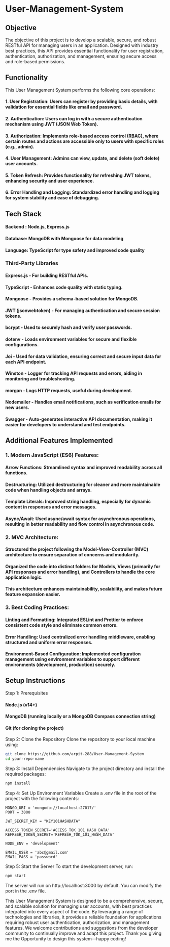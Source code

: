 # User-Management-System
## Objective
The objective of this project is to develop a scalable, secure, and robust RESTful API for managing users in an application. Designed with industry best practices, this API provides essential functionality for user registration, authentication, authorization, and management, ensuring secure access and role-based permissions.

## Functionality
This User Management System performs the following core operations:

#### 1.  User Registration: Users can register by providing basic details, with validation for essential fields like email and password.
#### 2. Authentication: Users can log in with a secure authentication mechanism using JWT (JSON Web Token).
#### 3. Authorization: Implements role-based access control (RBAC), where certain routes and actions are accessible only to users with specific roles (e.g., admin).
#### 4. User Management: Admins can view, update, and delete (soft delete) user accounts.
#### 5. Token Refresh: Provides functionality for refreshing JWT tokens, enhancing security and user experience.
#### 6. Error Handling and Logging: Standardized error handling and logging for system stability and ease of debugging.

## Tech Stack 
#### Backend : Node.js, Express.js
#### Database: MongoDB with Mongoose for data modeling
#### Language: TypeScript for type safety and improved code quality
### Third-Party Libraries
#### Express.js - For building RESTful APIs.
#### TypeScript - Enhances code quality with static typing.
#### Mongoose - Provides a schema-based solution for MongoDB.
#### JWT (jsonwebtoken) - For managing authentication and secure session tokens.
#### bcrypt - Used to securely hash and verify user passwords.
#### dotenv - Loads environment variables for secure and flexible configurations.
#### Joi - Used for data validation, ensuring correct and secure input data for each API endpoint.
#### Winston - Logger for tracking API requests and errors, aiding in monitoring and troubleshooting.
#### morgan - Logs HTTP requests, useful during development.
#### Nodemailer - Handles email notifications, such as verification emails for new users.
#### Swagger - Auto-generates interactive API documentation, making it easier for developers to understand and test endpoints.


## Additional Features Implemented

### 1. Modern JavaScript (ES6) Features:
#### Arrow Functions: Streamlined syntax and improved readability across all functions.
#### Destructuring: Utilized destructuring for cleaner and more maintainable code when handling objects and arrays.
#### Template Literals: Improved string handling, especially for dynamic content in responses and error messages.
#### Async/Await: Used async/await syntax for asynchronous operations, resulting in better readability and flow control in asynchronous code.

### 2. MVC Architecture:

#### Structured the project following the Model-View-Controller (MVC) architecture to ensure separation of concerns and modularity.
#### Organized the code into distinct folders for Models, Views (primarily for API responses and error handling), and Controllers to handle the core application logic.
#### This architecture enhances maintainability, scalability, and makes future feature expansion easier.

### 3. Best Coding Practices:

#### Linting and Formatting: Integrated ESLint and Prettier to enforce consistent code style and eliminate common errors.
#### Error Handling: Used centralized error handling middleware, enabling structured and uniform error responses.
#### Environment-Based Configuration: Implemented configuration management using environment variables to support different environments (development, production) securely.


## Setup Instructions

Step 1: Prerequisites
#### Node.js (v14+)
#### MongoDB (running locally or a MongoDB Compass connection string)
#### Git (for cloning the project)

Step 2: Clone the Repository
Clone the repository to your local machine using:

```bash
git clone https://github.com/arpit-288/User-Management-System
cd your-repo-name
```

Step 3: Install Dependencies
Navigate to the project directory and install the required packages:

```bash
npm install
```

Step 4: Set Up Environment Variables
Create a .env file in the root of the project with the following contents:

```painText
MONGO_URI = 'mongodb://localhost:27017/'
PORT = 3000

JWT_SECRET_KEY = "KEY101HASHDATA"

ACCESS_TOKEN_SECRET='ACCESS_TOK_101_HASH_DATA'
REFRESH_TOKEN_SECRET='REFRESH_TOK_101_HASH_DATA'

NODE_ENV = 'development'

EMAIL_USER = 'abc@gmail.com'
EMAIL_PASS = 'password'
```

Step 5: Start the Server
To start the development server, run:

```bash
npm start
```

The server will run on http://localhost:3000 by default. You can modify the port in the .env file.


This User Management System is designed to be a comprehensive, secure, and scalable solution for managing user accounts, with best practices integrated into every aspect of the code. By leveraging a range of technologies and libraries, it provides a reliable foundation for applications requiring robust user authentication, authorization, and management features. We welcome contributions and suggestions from the developer community to continually improve and adapt this project. Thank you giving me the Opportunity to design this system—happy coding!

